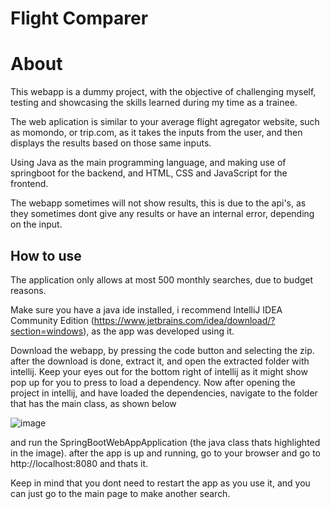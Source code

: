 # Flight Comparer

# About
This webapp is a dummy project, with the objective of challenging myself, testing and showcasing the skills learned during my time as a trainee.

The web aplication is similar to your average flight agregator website, such as momondo, or trip.com, as it takes the inputs from the user, and then displays the results based on those same inputs.

Using Java as the main programming language, and making use of springboot for the backend, and HTML, CSS and JavaScript for the frontend.

The webapp sometimes will not show results, this is due to the api's, as they sometimes dont give any results or have an internal error, depending on the input.

## How to use

The application only allows at most 500 monthly searches, due to budget reasons.

Make sure you have a java ide installed, i recommend IntelliJ IDEA Community Edition (https://www.jetbrains.com/idea/download/?section=windows), as the app was developed using it.

Download the webapp, by pressing the code button and selecting the zip. after the download is done, extract it, and open the extracted folder with intellij.
Keep your eyes out for the bottom right of intellij as it might show pop up for you to press to load a dependency.
Now after opening the project in intellij, and have loaded the dependencies, navigate to the folder that has the main class, as shown below

![image](https://github.com/GoncaloLuzRocha/DummyJavaWebapp/assets/101597128/38296a2d-145b-44e0-a4d8-cc1839eb1b3c)

and run the SpringBootWebAppApplication (the java class thats highlighted in the image).
after the app is up and running, go to your browser and go to http://localhost:8080
and thats it.

Keep in mind that you dont need to restart the app as you use it, and you can just go to the main page to make another search.
